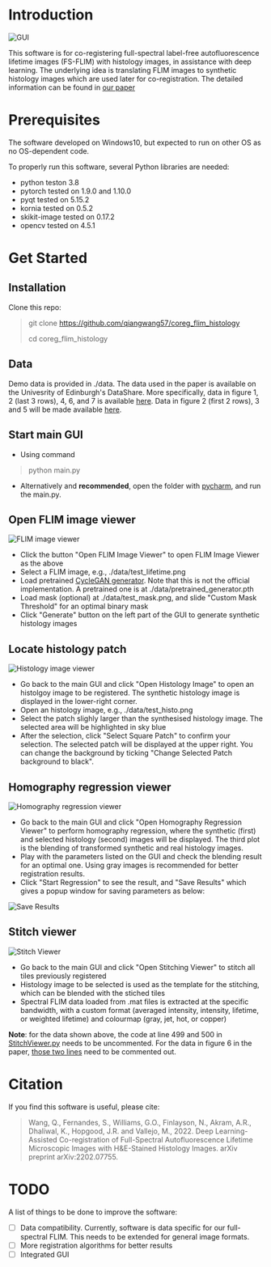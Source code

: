 # Introduction

![GUI](./images/gui.png)

This software is for co-registering full-spectral label-free autofluorescence lifetime images (FS-FLIM) with histology images, in assistance with deep learning. The underlying idea is translating FLIM images to synthetic histology images which are used later for co-registration. The detailed information can be found in [our paper](https://arxiv.org/abs/2202.07755)

# Prerequisites
The software developed on Windows10, but expected to run on other OS as no OS-dependent code.

To properly run this software, several Python libraries are needed:
- python teston 3.8
- pytorch tested on 1.9.0 and 1.10.0
- pyqt tested on 5.15.2
- kornia tested on 0.5.2
- skikit-image tested on 0.17.2
- opencv tested on 4.5.1

# Get Started
## Installation
Clone this repo:
>git clone https://github.com/qiangwang57/coreg_flim_histology
> 
> cd coreg_flim_histology

## Data
Demo data is provided in ./data. The data used in the paper is available on the Univesrity of Edinburgh's DataShare. More specifically, data in figure 1, 2 (last 3 rows), 4, 6, and 7 is available [here](https://doi.org/10.7488/ds/3099). Data in figure 2 (first 2 rows), 3 and 5 will be made available [here]().

## Start main GUI
- Using command
> python main.py

- Alternatively and **recommended**, open the folder with [pycharm](https://www.jetbrains.com/pycharm/), and run the main.py.

## Open FLIM image viewer

![FLIM image viewer](./images/flim_viewer.png)

- Click the button "Open FLIM Image Viewer" to open FLIM Image Viewer as the above
- Select a FLIM image, e.g., ./data/test_lifetime.png
- Load pretrained [CycleGAN generator](https://github.com/aitorzip/PyTorch-CycleGAN). Note that this is not the official implementation. A pretrained one is at ./data/pretrained_generator.pth
- Load mask (optional) at ./data/test_mask.png, and slide "Custom Mask Threshold" for an optimal binary mask
- Click "Generate" button on the left part of the GUI to generate synthetic histology images

## Locate histology patch

![Histology image viewer](./images/histo_viewer.png)

- Go back to the main GUI and click "Open Histology Image" to open an histolgoy image to be registered. The synthetic histology image is displayed in the lower-right corner.
- Open an histology image, e.g., ./data/test_histo.png
- Select the patch slighly larger than the synthesised histology image. The selected area will be highlighted in sky blue
- After the selection, click "Select Square Patch" to confirm your selection. The selected patch will be displayed at the upper right. You can change the background by ticking "Change Selected Patch background to black".

## Homography regression viewer

![Homography regression viewer](./images/regression.png)

- Go back to the main GUI and click "Open Homography Regression Viewer" to perform homography regression, where the synthetic (first) and selected histology (second) images will be displayed. The third plot is the blending of transformed synthetic and real histology images.
- Play with the parameters listed on the GUI and check the blending result for an optimal one. Using gray images is recommended for better registration results.
- Click "Start Regression" to see the result, and "Save Results" which gives a popup window for saving parameters as below:

![Save Results](./images/save_results.png)

## Stitch viewer

![Stitch Viewer](./images/stitch_viewer.png)

- Go back to the main GUI and click "Open Stitching Viewer" to stitch all tiles previously registered
- Histology image to be selected is used as the template for the stitching, which can be blended with the stiched tiles
- Spectral FLIM data loaded from .mat files is extracted at the specific bandwidth, with a custom format (averaged intensity, intensity, lifetime, or weighted lifetime) and colourmap (gray, jet, hot, or copper)

**Note**: for the data shown above, the code at line 499 and 500 in [StitchViewer.py](https://github.com/qiangwang57/coreg_flim_histology/blob/553bfc9ebc60492141fdb41e3f44d8ea562d7b6d/gui/StitchViewer.py#L499-L500) needs to be uncommented. For the data in figure 6 in the paper, [those two lines](https://github.com/qiangwang57/coreg_flim_histology/blob/553bfc9ebc60492141fdb41e3f44d8ea562d7b6d/gui/StitchViewer.py#L499-L500) need to be commented out.

# Citation
If you find this software is useful, please cite:
>Wang, Q., Fernandes, S., Williams, G.O., Finlayson, N., Akram, A.R., Dhaliwal, K., Hopgood, J.R. and Vallejo, M., 2022. Deep Learning-Assisted Co-registration of Full-Spectral Autofluorescence Lifetime Microscopic Images with H&E-Stained Histology Images. arXiv preprint arXiv:2202.07755.


# TODO
A list of things to be done to improve the software:
- [ ] Data compatibility. Currently, software is data specific for our full-spectral FLIM. This needs to be extended for general image formats.
- [ ] More registration algorithms for better results
- [ ] Integrated GUI